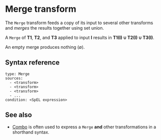 # Merge transform

The `Merge` transform feeds a copy of its input to several other transforms and
_merges_ the results together using set union.

A `Merge` of **T1**, **T2**, and **T3** applied to input **I** results in **T1(I) ∪ T2(I) ∪ T3(I)**.

An empty merge produces nothing (∅).

## <a id="syntax-reference"></a>Syntax reference

```
type: Merge
sources:
  - <transform>
  - <transform>
  - <transform>
  - ...
condition: <SpEL expression>
```

## See also

* [Combo](combo.md) is often used to express a `Merge` **and** other transformations in a
shorthand syntax.
